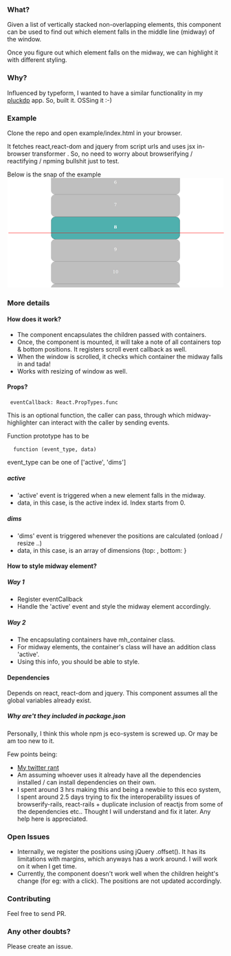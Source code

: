 ### What?
Given a list of vertically stacked non-overlapping elements, this component can be used to find out which element falls in the middle line (midway) of the window.

Once you figure out which element falls on the midway, we can highlight it with different styling. 

### Why?
Influenced by typeform, I wanted to have a similar functionality in my [pluckdp](http://pluckdp.theox.in) app. So, built it. OSSing it :-)

### Example
Clone the repo and open example/index.html in your browser. 

It fetches react,react-dom and jquery from script urls and uses jsx in-browser transformer . So, no need to worry about browserifying / reactifying / npming bullshit just to test.

Below is the snap of the example
![Sample](/example/sample.png?raw=true "Sample Snap")



### More details
#### How does it work?
* The component encapsulates the children passed with containers.
* Once, the component is mounted, it will take a note of all containers top & bottom positions. It registers scroll event callback as well. 
* When the window is scrolled, it checks which container the midway falls in and tada!
* Works with resizing of window as well.

#### Props?
```
 eventCallback: React.PropTypes.func
```
This is an optional function, the caller can pass, through which midway-highlighter can interact with the caller by sending events.

Function prototype has to be
```
  function (event_type, data)
```
event_type can be one of ['active', 'dims']

##### active
* 'active' event is triggered when a new element falls in the midway.
* data, in this case, is the active index id. Index starts from 0.

##### dims
* 'dims' event is triggered whenever the positions are calculated (onload / resize ..)
* data, in this case, is an array of dimensions  {top: , bottom: }


#### How to style midway element?

##### Way 1
* Register eventCallback
* Handle the 'active' event and style the midway element accordingly.
 
##### Way 2
* The encapsulating containers have mh_container class. 
* For midway elements, the container's class will have an addition class 'active'.
* Using this info, you should be able to style. 

#### Dependencies
Depends on react, react-dom and jquery. This component assumes all the global variables already exist.

##### Why are't they included in package.json
Personally, I think this whole npm js eco-system is screwed up. Or may be am too new to it.

Few points being: 
* [My twitter rant](https://twitter.com/dhunnapotha/status/705225192239304704)
* Am assuming whoever uses it already have all the dependencies installed / can install dependencies on their own. 
* I spent around 3 hrs making this and being a newbie to this eco system, I spent around 2.5 days trying to fix the interoperability issues of browserify-rails, react-rails + duplicate inclusion of reactjs from some of the dependencies etc.. Thought I will understand and fix it later. Any help here is appreciated.


### Open Issues
* Internally, we register the positions using jQuery .offset(). It has its limitations with margins, which anyways has a work around. I will work on it when I get time.
* Currently, the component doesn't work well when the children height's change (for eg: with a click). The positions are not updated accordingly.

### Contributing
Feel free to send PR.

### Any other doubts? 
Please create an issue.

